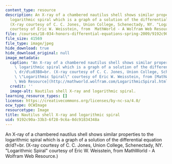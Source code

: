 ```yaml
---
content_type: resource
description: An X-ray of a chambered nautilus shell shows similar properties to the
  logarithmic spiral which is a graph of a solution of the differential equation dr/d?=br.
  (X-ray courtesy of C. C. Jones, Union College, Schenectady, NY. "Logarithmic Spiral"
  courtesy of Eric W. Weisstein, from  MathWorld - A Wolfram Web Resource.)
file: /courses/18-034-honors-differential-equations-spring-2009/9192c90a33b36f289c6a0dc91834348a_18-034s09.jpg
file_size: 41569
file_type: image/jpeg
hide_download: true
hide_download_original: null
image_metadata:
  caption: "An X-ray of a chambered nautilus shell shows similar properties to the\
    \ logarithmic spiral which is a graph of a solution of the differential equation\
    \ dr/d\u03B8=br. (X-ray courtesy of C. C. Jones, Union College, Schenectady, NY.\
    \ \"Logarithmic Spiral\" courtesy of Eric W. Weisstein, from [MathWorld - A Wolfram\
    \ Web Resource](http://mathworld.wolfram.com/LogarithmicSpiral.html).)"
  credit: ''
  image-alt: Nautilus shell X-ray and logarithmic spiral.
learning_resource_types: []
license: https://creativecommons.org/licenses/by-nc-sa/4.0/
ocw_type: OCWImage
resourcetype: Image
title: Nautilus shell X-ray and logarithmic spiral
uid: 9192c90a-33b3-6f28-9c6a-0dc91834348a
---
```

An X-ray of a chambered nautilus shell shows similar properties to the logarithmic spiral which is a graph of a solution of the differential equation dr/d?=br. (X-ray courtesy of C. C. Jones, Union College, Schenectady, NY. "Logarithmic Spiral" courtesy of Eric W. Weisstein, from  MathWorld - A Wolfram Web Resource.)
